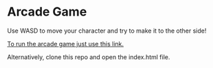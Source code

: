# Arcade Game

Use WASD to move your character and try to make it to the other side!

[To run the arcade game just use this link.](https://keirsweeney.github.io/frontend-nanodegree-arcade-game/)

Alternatively, clone this repo and open the index.html file.
